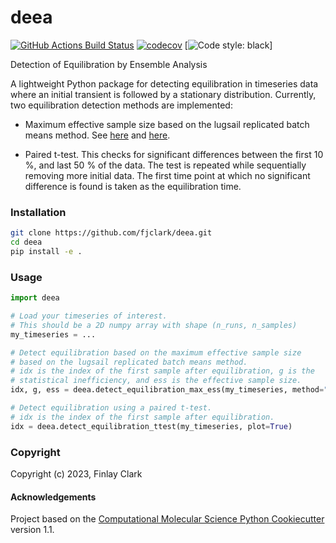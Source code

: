 deea
==============================
[//]: # (Badges)
[![GitHub Actions Build Status](https://github.com/fjclark/deea/workflows/CI/badge.svg)](https://github.com/fjclark/deea/actions?query=workflow%3ACI)
[![codecov](https://codecov.io/gh/fjclark/deea/branch/main/graph/badge.svg)](https://codecov.io/gh/fjclark/deea/branch/main)
[![Code style: black](https://img.shields.io/badge/code%20style-black-000000.svg)]

Detection of Equilibration by Ensemble Analysis

A lightweight Python package for detecting equilibration in timeseries data where an initial transient is followed by a stationary distribution. Currently, two equilibration detection methods are implemented:

- Maximum effective sample size based on the lugsail replicated batch means method. See [here](https://projecteuclid.org/journals/statistical-science/volume-36/issue-4/Revisiting-the-GelmanRubin-Diagnostic/10.1214/20-STS812.full) and [here](https://academic.oup.com/biomet/article/109/3/735/6395353).

- Paired t-test. This checks for significant differences between the first 10 %, and last 50 % of the data. The test is repeated while sequentially removing more initial data. The first time point at which no significant difference is found is taken as the equilibration time.


### Installation

```bash
git clone https://github.com/fjclark/deea.git
cd deea
pip install -e .
```

### Usage

```python
import deea

# Load your timeseries of interest.
# This should be a 2D numpy array with shape (n_runs, n_samples)
my_timeseries = ...

# Detect equilibration based on the maximum effective sample size 
# based on the lugsail replicated batch means method.
# idx is the index of the first sample after equilibration, g is the
# statistical inefficiency, and ess is the effective sample size.
idx, g, ess = deea.detect_equilibration_max_ess(my_timeseries, method="lugsail", plot=True)

# Detect equilibration using a paired t-test.
# idx is the index of the first sample after equilibration.
idx = deea.detect_equilibration_ttest(my_timeseries, plot=True)
```

### Copyright

Copyright (c) 2023, Finlay Clark


#### Acknowledgements
 
Project based on the 
[Computational Molecular Science Python Cookiecutter](https://github.com/molssi/cookiecutter-cms) version 1.1.

